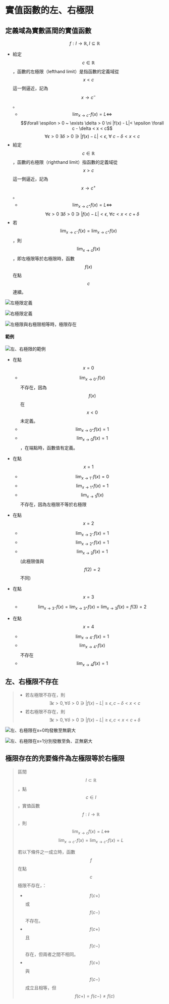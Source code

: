 # 實值函數的左、右極限

## 定義域為實數區間的實值函數

$$f: I \rightarrow \mathbb{R}, I \subseteq \mathbb{R}$$

* 給定$$c \in \mathbb{R}$$，函數的左極限（lefthand limit）是指函數的定義域從$$x<c$$這一側逼近，記為$$x→c^{−}$$。
  * $$\displaystyle \lim_{x \rightarrow c^{-}} f(x)=L \Leftrightarrow$$$$\forall \espilon > 0 ~ \exists \delta > 0 \ni |f(x) - L|< \epsilon \forall c - \delta < x < c$$$$\forall \epsilon >0 ~ \exists \delta >0 \ni |f(x)-L| < \epsilon, ~\forall\ c - \delta < x < c$$
* 給定$$c \in \mathbb{R}$$，函數的右極限（righthand limit）指函數的定義域從$$x>c$$這一側逼近，記為$$x→c^{+}$$。
  * $$\displaystyle \lim_{x \rightarrow c^{+}} f(x)=L \Leftrightarrow$$$$\forall \epsilon >0 ~ \exists \delta >0 \ni |f(x)-L| < \epsilon, ~\forall c  < x < c + \delta$$
* 若$$\displaystyle \lim_{x \rightarrow c^{-}}f(x) = \lim_{x \rightarrow c^{+}} f(x)$$，則$$\displaystyle \lim_{x \rightarrow c}f(x)$$，即左極限等於右極限時，函數$$f(x)$$在點$$c$$連續。

![&#x5DE6;&#x6975;&#x9650;&#x5B9A;&#x7FA9;](../../.gitbook/assets/left-limit-min.png)

![&#x53F3;&#x6975;&#x9650;&#x5B9A;&#x7FA9;](../../.gitbook/assets/right-limit-min.png)



![&#x5DE6;&#x6975;&#x9650;&#x8207;&#x53F3;&#x6975;&#x9650;&#x76F8;&#x7B49;&#x6642;&#xFF0C;&#x6975;&#x9650;&#x5B58;&#x5728;](../../.gitbook/assets/left-righthand-limit-min.png)

#### 範例

![&#x5DE6;&#x3001;&#x53F3;&#x6975;&#x9650;&#x7684;&#x7BC4;&#x4F8B;](../../.gitbook/assets/example-left-righthand-limit-function-min.png)

* 在點$$x=0$$
  * $$\displaystyle \lim_{x \rightarrow 0^{-}}f(x)$$不存在，因為$$f(x)$$在$$x<0$$未定義。
  * $$\displaystyle \lim_{x \rightarrow 0^{+}}f(x)=1$$
  * $$\displaystyle \lim_{x \rightarrow 0}f(x)=1$$，在端點時，函數值有定義。
* 在點$$x=1$$
  * $$\displaystyle \lim_{x \rightarrow 1^{-}}f(x)=0$$
  * $$\displaystyle \lim_{x \rightarrow 1^{+}}f(x)=1$$
  * $$\displaystyle \lim_{x \rightarrow 1}f(x)$$不存在，因為左極限不等於右極限
* 在點$$x=2$$
  * $$\displaystyle \lim_{x \rightarrow 2^{-}}f(x)=1$$
  * $$\displaystyle \lim_{x \rightarrow 2^{+}}f(x)=1$$
  * $$\displaystyle \lim_{x \rightarrow 2}f(x)=1$$\(此極限值與$$f(2)=2$$不同\)
* 在點$$x=3$$
  * $$\displaystyle \lim_{x \rightarrow 3^{-}}f(x)=\displaystyle \lim_{x \rightarrow 3^{+}}f(x)=\displaystyle \lim_{x \rightarrow 3}f(x)=f(3)=2$$
* 在點$$x=4$$

  * $$\displaystyle \lim_{x \rightarrow 4^{-}}f(x)=1$$
  * $$\displaystyle \lim_{x \rightarrow 4^{+}}f(x)$$不存在
  * $$\displaystyle \lim_{x \rightarrow 4}f(x)=1$$

## 左、右極限不存在

> * 若左極限不存在，則$$ \exists \epsilon >0, \forall \delta >0 \ni |f(x)-L|\geq \epsilon , c-\delta < x < c$$
> * 若右極限不存在，則$$\exists \epsilon >0, \forall \delta >0 \ni |f(x)-L|\geq \epsilon , c < x < c+\delta$$

![&#x5DE6;&#x3001;&#x53F3;&#x6975;&#x9650;&#x5728;x=0&#x5747;&#x767C;&#x6563;&#x81F3;&#x7121;&#x7AAE;&#x5927;](../../.gitbook/assets/infinitelimitsgraph1.png)

![&#x5DE6;&#x3001;&#x53F3;&#x6975;&#x9650;&#x5728;x=1&#x5206;&#x5225;&#x767C;&#x6563;&#x81F3;&#x8CA0;&#x3001;&#x6B63;&#x7121;&#x7AAE;&#x5927;](../../.gitbook/assets/mixedverticalasymptote.gif)

## 極限存在的充要條件為左極限等於右極限

> 區間$$I \subset \mathbb{R}$$，點$$c \in I$$，實值函數$$f: I \rightarrow \mathbb{R}$$，則$$\displaystyle \lim_{x \rightarrow c} f(x)=L \Leftrightarrow$$$$\displaystyle \lim_{x \rightarrow c^{-}} f(x)=\displaystyle \lim_{x \rightarrow c^{+}} f(x) =L$$
>
> 若以下條件之一成立時，函數$$f$$在點$$c$$極限不存在，：
>
> * $$f(c+)$$或$$f(c-)$$不存在。
> * $$f(c+)$$且$$f(c-)$$存在，但兩者之間不相同。
> * $$f(c+)$$與$$f(c-)$$成立且相等，但$$f(c+)=f(c-)\neq f(c)$$











